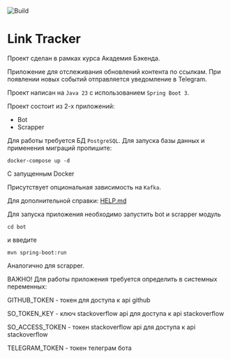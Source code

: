 ![Build](https://github.com/central-university-dev/backend-academy-2025-spring-template/actions/workflows/build.yaml/badge.svg)

# Link Tracker

<!-- этот файл можно и нужно менять -->

Проект сделан в рамках курса Академия Бэкенда.

Приложение для отслеживания обновлений контента по ссылкам.
При появлении новых событий отправляется уведомление в Telegram.

Проект написан на `Java 23` с использованием `Spring Boot 3`.

Проект состоит из 2-х приложений:
* Bot
* Scrapper

Для работы требуется БД `PostgreSQL`.
Для запуска базы данных и применения миграций пропишите:

```shell
docker-compose up -d
```

С запущенным Docker

Присутствует опциональная зависимость на `Kafka`.

Для дополнительной справки: [HELP.md](./HELP.md)

Для запуска приложения необходимо запустить bot и scrapper модуль

```shell
cd bot
```

и введите

```shell
mvn spring-boot:run
```

Аналогично для scrapper.

ВАЖНО! Для работы приложения требуется определить в системных переменных:

GITHUB_TOKEN - токен для доступа к api github

SO_TOKEN_KEY - ключ stackoverflow api для доступа к api stackoverflow

SO_ACCESS_TOKEN - токен stackoverflow api для доступа к api stackoverflow

TELEGRAM_TOKEN - токен телеграм бота

